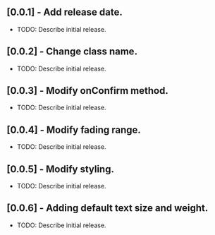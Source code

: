 ## [0.0.1] - Add release date.

* TODO: Describe initial release.

## [0.0.2] - Change class name.

* TODO: Describe initial release.

## [0.0.3] - Modify onConfirm method.

* TODO: Describe initial release.

## [0.0.4] - Modify fading range.

* TODO: Describe initial release.

## [0.0.5] - Modify styling.

* TODO: Describe initial release.

## [0.0.6] - Adding default text size and weight.

* TODO: Describe initial release.